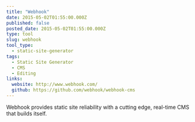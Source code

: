 ```yaml
---
title: "Webhook"
date: 2015-05-02T01:55:00.000Z
published: false
posted_date: 2015-05-02T01:55:00.000Z
type: tool
slug: webhook
tool_type: 
  - static-site-generator
tags:
  - Static Site Generator
  - CMS
  - Editing
links:
  website: http://www.webhook.com/
  github: https://github.com/webhook/webhook-cms
---
```

Webhook provides static site reliability with a cutting edge, real-time CMS that builds itself.




